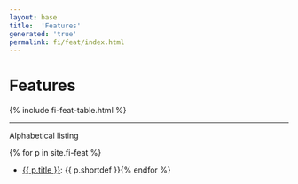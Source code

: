 ```yaml
---
layout: base
title:  'Features'
generated: 'true'
permalink: fi/feat/index.html
---
```


# Features

{% include fi-feat-table.html %}

----------

Alphabetical listing

{% for p in site.fi-feat %}
* [{{ p.title }}](): {{ p.shortdef }}{% endfor %}
